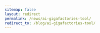 ```yaml
---
sitemap: false
layout: redirect
permalink: /news/ai-gigafactories-tool/
redirect_to: /blog/ai-gigafactories-tool/
---
```

